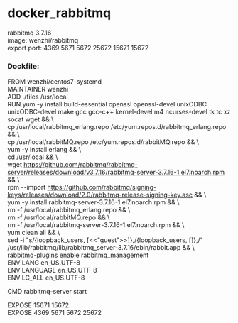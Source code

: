 # docker_rabbitmq

rabbitmq 3.7.16    
image: wenzhi/rabbitmq    
export port: 4369 5671 5672 25672 15671 15672     

### Dockfile:     
FROM wenzhi/centos7-systemd    
MAINTAINER wenzhi    
ADD ./files /usr/local    
RUN yum -y install build-essential openssl openssl-devel unixODBC unixODBC-devel make gcc gcc-c++ kernel-devel m4 ncurses-devel tk tc xz socat wget && \     
    cp /usr/local/rabbitmq_erlang.repo /etc/yum.repos.d/rabbitmq_erlang.repo && \    
    cp /usr/local/rabbitMQ.repo /etc/yum.repos.d/rabbitMQ.repo && \     
    yum -y install erlang && \    
    cd /usr/local && \    
    wget https://github.com/rabbitmq/rabbitmq-server/releases/download/v3.7.16/rabbitmq-server-3.7.16-1.el7.noarch.rpm && \   
    rpm --import https://github.com/rabbitmq/signing-keys/releases/download/2.0/rabbitmq-release-signing-key.asc && \    
    yum -y install rabbitmq-server-3.7.16-1.el7.noarch.rpm && \     
    rm -f /usr/local/rabbitmq_erlang.repo && \    
    rm -f /usr/local/rabbitMQ.repo && \    
    rm -f /usr/local/rabbitmq-server-3.7.16-1.el7.noarch.rpm && \    
    yum clean all && \    
    sed -i "s/{loopback_users, \[<<\"guest\">>\]},/{loopback_users, \[\]},/" /usr/lib/rabbitmq/lib/rabbitmq_server-3.7.16/ebin/rabbit.app && \   
    rabbitmq-plugins enable rabbitmq_management    
ENV LANG     en_US.UTF-8    
ENV LANGUAGE en_US.UTF-8    
ENV LC_ALL   en_US.UTF-8   
     
CMD rabbitmq-server start    

EXPOSE 15671 15672    
EXPOSE 4369 5671 5672 25672    


